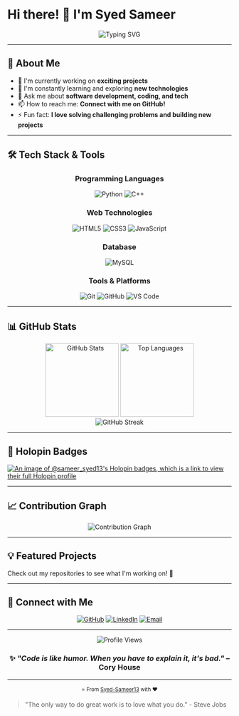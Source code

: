 # Hi there! 👋 I'm Syed Sameer

<div align="center">
  <img src="https://readme-typing-svg.herokuapp.com?font=Fira+Code&weight=600&size=28&pause=1000&color=2E9EF7&center=true&vCenter=true&width=600&lines=Welcome+to+my+GitHub+Profile!;Software+Developer+%7C+Tech+Enthusiast;Always+learning+and+building!" alt="Typing SVG" />
</div>

---

## 🚀 About Me

- 🔭 I'm currently working on **exciting projects**
- 🌱 I'm constantly learning and exploring **new technologies**
- 💬 Ask me about **software development, coding, and tech**
- 📫 How to reach me: **Connect with me on GitHub!**
- ⚡ Fun fact: **I love solving challenging problems and building new projects**

---

## 🛠️ Tech Stack & Tools

<div align="center">

### Programming Languages

![Python](https://img.shields.io/badge/Python-3776AB?style=for-the-badge&logo=python&logoColor=white)
![C++](https://img.shields.io/badge/C++-00599C?style=for-the-badge&logo=cplusplus&logoColor=white)

### Web Technologies

![HTML5](https://img.shields.io/badge/HTML5-E34F26?style=for-the-badge&logo=html5&logoColor=white)
![CSS3](https://img.shields.io/badge/CSS3-1572B6?style=for-the-badge&logo=css3&logoColor=white)
![JavaScript](https://img.shields.io/badge/JavaScript-F7DF1E?style=for-the-badge&logo=javascript&logoColor=black)

### Database

![MySQL](https://img.shields.io/badge/MySQL-4479A1?style=for-the-badge&logo=mysql&logoColor=white)

### Tools & Platforms

![Git](https://img.shields.io/badge/Git-F05032?style=for-the-badge&logo=git&logoColor=white)
![GitHub](https://img.shields.io/badge/GitHub-181717?style=for-the-badge&logo=github&logoColor=white)
![VS Code](https://img.shields.io/badge/VS_Code-007ACC?style=for-the-badge&logo=visual-studio-code&logoColor=white)

</div>

---

## 📊 GitHub Stats

<div align="center">
  <img src="https://github-readme-stats.vercel.app/api?username=Syed-Sameer13&show_icons=true&theme=radical&hide_border=true&count_private=true" alt="GitHub Stats" height="165" />
  <img src="https://github-readme-stats.vercel.app/api/top-langs/?username=Syed-Sameer13&layout=compact&theme=radical&hide_border=true" alt="Top Languages" height="165" />
</div>

<div align="center">
  <img src="https://github-readme-streak-stats.herokuapp.com/?user=Syed-Sameer13&theme=radical&hide_border=true" alt="GitHub Streak" />
</div>

---

## 🏅 Holopin Badges

[![An image of @sameer_syed13's Holopin badges, which is a link to view their full Holopin profile](https://holopin.me/sameer_syed13)](https://holopin.io/@sameer_syed13)

---

## 📈 Contribution Graph

<div align="center">
  <img src="https://github-readme-activity-graph.vercel.app/graph?username=Syed-Sameer13&theme=react-dark&hide_border=true" alt="Contribution Graph" />
</div>

---

## 💡 Featured Projects

Check out my repositories to see what I'm working on! 🚀

---

## 🤝 Connect with Me

<div align="center">
  
[![GitHub](https://img.shields.io/badge/GitHub-181717?style=for-the-badge&logo=github&logoColor=white)](https://github.com/Syed-Sameer13)
[![LinkedIn](https://img.shields.io/badge/LinkedIn-0077B5?style=for-the-badge&logo=linkedin&logoColor=white)](www.linkedin.com/in/sameer-syed13)
[![Email](https://img.shields.io/badge/Email-D14836?style=for-the-badge&logo=gmail&logoColor=white)](mailto:s.sammer112233@gmail.com)

</div>

---

<div align="center">
  <img src="https://komarev.com/ghpvc/?username=Syed-Sameer13&color=blue&style=flat-square&label=Profile+Views" alt="Profile Views" />
</div>

<div align="center">
  
### ✨ *"Code is like humor. When you have to explain it, it's bad."* – Cory House

</div>

---

<div align="center">
  <sub>⭐ From <a href="https://github.com/Syed-Sameer13">Syed-Sameer13</a> with ❤️</sub>
</div>

> "The only way to do great work is to love what you do." - Steve Jobs
